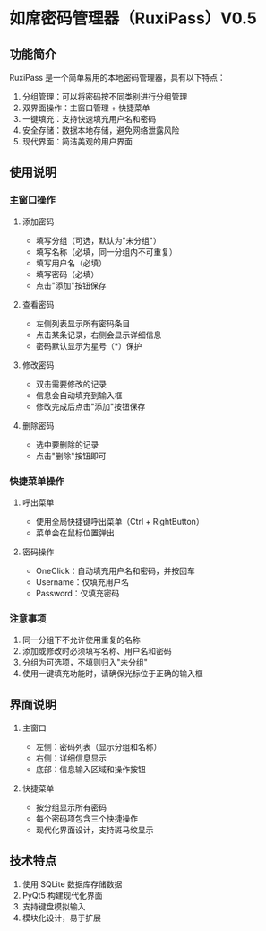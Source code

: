 # 如席密码管理器（RuxiPass）V0.5

## 功能简介

RuxiPass 是一个简单易用的本地密码管理器，具有以下特点：

1. 分组管理：可以将密码按不同类别进行分组管理
2. 双界面操作：主窗口管理 + 快捷菜单
3. 一键填充：支持快速填充用户名和密码
4. 安全存储：数据本地存储，避免网络泄露风险
5. 现代界面：简洁美观的用户界面

## 使用说明

### 主窗口操作

1. 添加密码
   - 填写分组（可选，默认为"未分组"）
   - 填写名称（必填，同一分组内不可重复）
   - 填写用户名（必填）
   - 填写密码（必填）
   - 点击"添加"按钮保存

2. 查看密码
   - 左侧列表显示所有密码条目
   - 点击某条记录，右侧会显示详细信息
   - 密码默认显示为星号（*）保护

3. 修改密码
   - 双击需要修改的记录
   - 信息会自动填充到输入框
   - 修改完成后点击"添加"按钮保存

4. 删除密码
   - 选中要删除的记录
   - 点击"删除"按钮即可

### 快捷菜单操作

1. 呼出菜单
   - 使用全局快捷键呼出菜单（Ctrl + RightButton）
   - 菜单会在鼠标位置弹出

2. 密码操作
   - OneClick：自动填充用户名和密码，并按回车
   - Username：仅填充用户名
   - Password：仅填充密码

### 注意事项

1. 同一分组下不允许使用重复的名称
2. 添加或修改时必须填写名称、用户名和密码
3. 分组为可选项，不填则归入"未分组"
4. 使用一键填充功能时，请确保光标位于正确的输入框

## 界面说明

1. 主窗口
   - 左侧：密码列表（显示分组和名称）
   - 右侧：详细信息显示
   - 底部：信息输入区域和操作按钮

2. 快捷菜单
   - 按分组显示所有密码
   - 每个密码项包含三个快捷操作
   - 现代化界面设计，支持斑马纹显示

## 技术特点

1. 使用 SQLite 数据库存储数据
2. PyQt5 构建现代化界面
3. 支持键盘模拟输入
4. 模块化设计，易于扩展